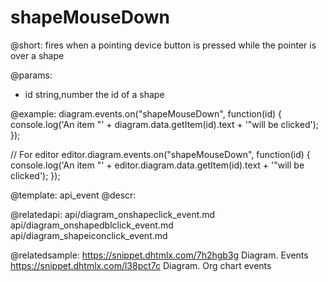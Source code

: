 shapeMouseDown
==============

@short:
	fires when a pointing device button is pressed while the pointer is over a shape
    
@params:
- id	 	string,number 		the id of a shape

@example:
diagram.events.on("shapeMouseDown", function(id) {
	console.log('An item "' + diagram.data.getItem(id).text + '"will be clicked');
});

// For editor
editor.diagram.events.on("shapeMouseDown", function(id) {
  console.log('An item "' + editor.diagram.data.getItem(id).text + '"will be clicked');
});

@template: api_event
@descr:

@relatedapi:
api/diagram_onshapeclick_event.md
api/diagram_onshapedblclick_event.md
api/diagram_shapeiconclick_event.md

@relatedsample:
https://snippet.dhtmlx.com/7h2hgb3g	Diagram. Events
https://snippet.dhtmlx.com/l38pct7c	Diagram. Org chart events
